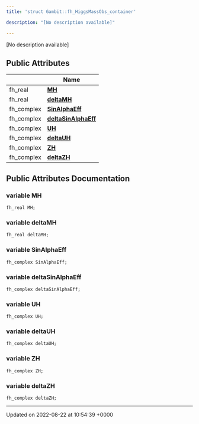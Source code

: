 ```yaml
---
title: 'struct Gambit::fh_HiggsMassObs_container'

description: "[No description available]"

---
```









[No description available]

## Public Attributes

|                | Name           |
| -------------- | -------------- |
| fh_real | **[MH](/documentation/code/gambit_2-2/classes/structgambit_1_1fh__higgsmassobs__container/#variable-mh)**  |
| fh_real | **[deltaMH](/documentation/code/gambit_2-2/classes/structgambit_1_1fh__higgsmassobs__container/#variable-deltamh)**  |
| fh_complex | **[SinAlphaEff](/documentation/code/gambit_2-2/classes/structgambit_1_1fh__higgsmassobs__container/#variable-sinalphaeff)**  |
| fh_complex | **[deltaSinAlphaEff](/documentation/code/gambit_2-2/classes/structgambit_1_1fh__higgsmassobs__container/#variable-deltasinalphaeff)**  |
| fh_complex | **[UH](/documentation/code/gambit_2-2/classes/structgambit_1_1fh__higgsmassobs__container/#variable-uh)**  |
| fh_complex | **[deltaUH](/documentation/code/gambit_2-2/classes/structgambit_1_1fh__higgsmassobs__container/#variable-deltauh)**  |
| fh_complex | **[ZH](/documentation/code/gambit_2-2/classes/structgambit_1_1fh__higgsmassobs__container/#variable-zh)**  |
| fh_complex | **[deltaZH](/documentation/code/gambit_2-2/classes/structgambit_1_1fh__higgsmassobs__container/#variable-deltazh)**  |

## Public Attributes Documentation

### variable MH

```
fh_real MH;
```


### variable deltaMH

```
fh_real deltaMH;
```


### variable SinAlphaEff

```
fh_complex SinAlphaEff;
```


### variable deltaSinAlphaEff

```
fh_complex deltaSinAlphaEff;
```


### variable UH

```
fh_complex UH;
```


### variable deltaUH

```
fh_complex deltaUH;
```


### variable ZH

```
fh_complex ZH;
```


### variable deltaZH

```
fh_complex deltaZH;
```


-------------------------------

Updated on 2022-08-22 at 10:54:39 +0000